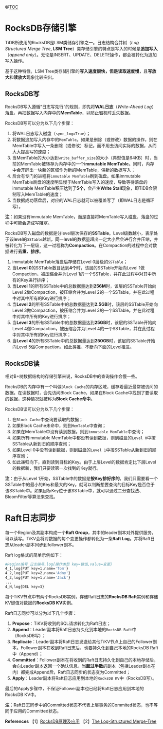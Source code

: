 ﻿@[TOC](TiDB中的RocksDB读写和Raft日志同步)

# RocksDB存储引擎
TiDB所使用的RocksDB是LSM类储存引擎之一。日志结构合并树（*Log Structured Merge Tree*, **LSM Tree**）类存储引擎的特点是写入的时候是**追加写入**（*append only*）。无论是INSERT、UPDATE、DELETE操作，都会被转化为追加写入操作。

基于这种特性，LSM Tree类存储引擎的**写入速度很快，但是读取速度慢**，且**写放大**和**读放大**现象比较突出。

## RocksDB写
RocksDB写入遵循“日志写先行”的规则，即先将**WAL日志**（*Write-Ahead Log*）落盘，再把数据写入内存中的**MemTable**，以防止宕机时丢失数据。

RocksDB写可以分为以下几个步骤：

1. 将WAL日志写入磁盘（`sync_log=True`）；
2. 将数据追加写入内存中的`MemTable`。如果是删除（或修改）数据的操作，则在MemTable中写入一条删除（或修改）标记，而不用去访问实际的数据，从而大大提高写的速度；
3. 当MemTable的大小达到`write_buffer_size`的大小（典型值是64KB）时，当前的MemTable被转存为内存中的一个**immutable MemTable**。同时，内存中会开辟出一块新的区域作为新的MemTable，供新的数据写入；
4. 后台有专门的进程将`immutable MemTable`刷到磁盘。如果immutable MemTable刷盘的速度明显慢于MemTable写入的速度，导致等待落盘的immutable MemTable积压达到了**5个**，会产生**Write Stall**现象，即TiDB会限制写入MemTable的速度；
5. 当数据成功落盘后，对应的WAL日志就可以被覆盖写了（即WAL日志是循环写）。

**注**：如果没有immutable MemTable，而是直接将MemTable写入磁盘，落盘的过程中可能会造成写阻塞。

RocksDB写入磁盘的数据是分level层次保存的**SSTable**。Level级数越小，表示处于该level的`SSTable`越新。同一level的数据量超出一定大小后会进行合并压缩，并被转化为下一层级，这一过程称为**Compaction**。在Compaction的过程中会对数据进行**去重、排序**。

1. immutable MemTable落盘后存储在Level 0层级的`SSTable`；
2. 当**Level 0**的SSTable数目达到**4个**时，该层的SSTable开始向Level 1做Compaction，被压缩合并为Level 1的一个SSTable，并在此过程中对其中所有的Key进行排序；
3. 当**Level 1**的所有SSTable中的总数据量达到**256M**时，该层的SSTable开始向Level 2做Compaction，被压缩合并为Level 2的一个SSTable，并在此过程中对其中所有的Key进行排序；
4. 当**Level 2**的所有SSTable中的总数据量达到**2.5GB**时，该层的SSTable开始向Level 3做Compaction，被压缩合并为Level 3的一个SSTable，并在此过程中对其中所有的Key进行排序；
5. 当**Level 3**的所有SSTable中的总数据量达到**25GB**时，该层的SSTable开始向Level 4做Compaction，被压缩合并为Level 4的一个SSTable，并在此过程中对其中所有的Key进行排序；
6. 当**Level 4**的所有SSTable中的总数据量达到**250GB**时，该层的SSTable开始向Level 5做Compaction。如此类推，不断向下面的Level推进。


## RocksDB读
相对B+树数据结构的存储引擎来说，RocksDB中的查询操作会慢一些。

RocksDB的内存中有一个叫做`Block Cache`的内存区域，缓存着最近最常被访问的数据。在读数据时，会先访问Block Cache，如果在Block Cache中找到了要读取的数据，这种情况就被称为**Block Cache命中**。

RocksDB读可以分为以下几个步骤：

1. 在`Block Cache`中查询要读取的数据；
2. 如果Block Cache未命中，则到`MemTable`中查询；
3. 如果在MemTable中没有读到数据，则到`immutable MemTable`中查询；
4. 如果所有immutable MemTable中都没有读到数据，则到磁盘的`Level 0`中按SSTable从新到旧的顺序查询；
5. 如果Level 0中没有读到数据，则到磁盘的`Level 1`中按SSTable从新到旧的顺序查询；
6. 如此递归向下，直到读到目标的Key。由于上层Level的数据肯定比下层Level的数据新，我们只要读第一次找到的Key就行。

**注**：由于从Level 1开始，SSTable中的数据是**按Key排好序的**，我们只需要看一个SSTable中的最小的Key和最大的Key，就可以判断想要查询的目标Key是否位于该SSTable中。如果目标Key位于该SSTable中，就可以通过二分查找法、BloomFilter等算法来查找。

# Raft日志同步
每一个Region及其副本构成一个**Raft Group**，其中的leader副本对外提供服务，可以读写。TiKV会将对数据的每个变更操作都转化为一条**Raft Log**，并将Raft日志从leader副本同步到follower副本。

Raft log格式的简单示例如下：
```bash
#Region编号_日志编号,log{操作类型 key=键值,value=变更}
4_1,log{PUT key=1,name='Tom'}
4_2,log{PUT key=2,name='Adny'}
4_3,log{PUT key=1,name='Jack'}
...
4_N,log{DEL key=3}
```

每个TiKV节点中有两个RocksDB实例，存储Raft日志的**RocksDB Raft**实例和存储KV键值对数据的**RocksDB KV**实例。

Raft日志同步可以分为以下几个步骤：

1. **Propose**：TiKV将收到的SQL请求转化为Raft日志；
2. **Append**：Leader副本将Raft日志持久化到本地的`RocksDB Raft`中（RocksDB写）；
3. **Replicate**：Leader副本将Raft日志发送给其他TiKV节点上自己的Follower副本。Follower副本在收到Raft日志后，也要持久化到自己本地的RocksDB Raft中（Append）；
4. **Committed**：Follower副本在将收到的Raft日志持久化到自己的本地存储后，会向Leader副本返回一个确认信息。当**超过半数**的副本（包括Leader副本在内）都完成Append后，Raft日志同步的状态变为Committed；
5. **Apply**：Leader副本将Raft日志应用到本地的`RocksDB KV`中（RocksDB写）。

最后的Apply步骤中，不保证Follower副本也已经将Raft日志应用到本地的RocksDB KV中。

**注**：Raft日志同步中的Committed状态不代表上层事务的Commited状态，也不等同于应用的Committed状态。

**References**
【1】[RocksDB原理及应用](https://zhuanlan.zhihu.com/p/409334218)
【2】[The Log-Structured Merge-Tree](http://citeseerx.ist.psu.edu/viewdoc/download?doi=10.1.1.44.2782&rep=rep1&type=pdf)

